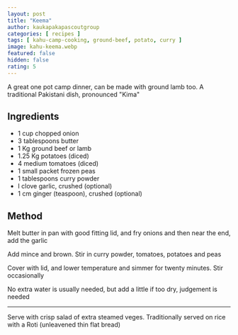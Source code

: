```yaml
---
layout: post
title: "Keema"
author: kaukapakapascoutgroup
categories: [ recipes ]
tags: [ kahu-camp-cooking, ground-beef, potato, curry ]
image: kahu-keema.webp
featured: false
hidden: false
rating: 5
---
```


A great one pot camp dinner, can be made with ground lamb too. A traditional Pakistani dish, pronounced "Kima"

## Ingredients

* 1 cup chopped onion
* 3 tablespoons butter
* 1 Kg ground beef or lamb
* 1.25 Kg potatoes (diced)
* 4 medium tomatoes (diced)
* 1 small packet frozen peas
* 1 tablespoons curry powder
* I clove garlic, crushed (optional)
* 1 cm ginger (teaspoon), crushed (optional)

## Method

Melt butter in pan with good fitting lid, and fry onions and then near the end, add the garlic

Add mince and brown. Stir in curry powder, tomatoes, potatoes and peas

Cover with lid, and lower temperature and simmer for twenty minutes. Stir occasionally

No extra water is usually needed, but add a little if too dry, judgement is needed

---

Serve with crisp salad of extra steamed veges. Traditionally served on rice with a Roti (unleavened thin flat bread)
